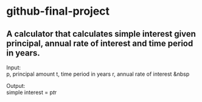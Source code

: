 # github-final-project
## A calculator that calculates simple interest given principal, annual rate of interest and time period in years.

Input: <br>
   p, principal amount
   t, time period in years
   r, annual rate of interest
&nbsp

Output: <br>
   simple interest = p*t*r

